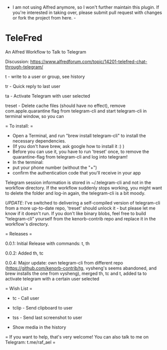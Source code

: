 - I am not using Alfred anymore, so I won't further maintain this plugin. If you're interested in taking over, please submit pull request with changes or fork the project from here. - 

# TeleFred
An Alfred Workflow to Talk to Telegram

Discussion: https://www.alfredforum.com/topic/14201-telefred-chat-through-telegram/

t - write to a user or group, see history 

tr - Quick reply to last user

ta - Activate Telegram with user selected

treset - Delete cache files (should have no effect), remove com.apple.quarantine flag from telegram-cli and start telegram-cli in terminal window, so you can 

= To install: = 

- Open a Terminal, and run "brew install telegram-cli" to install the necessary dependencies. 
- (If you don't have brew, ask google how to install it :) )
- Before you can use it, you have to run 'treset' once, to remove the quarantine-flag from telegram-cli and log into telegram! 
- In the terminal:
 - put your phone number (without the "+")
 - confirm the authentication code that you'll receive in your app

Telegram session information is stored in ~/.telegram-cli and not in the workflow directory. If the workflow suddenly stops working, you might want to delete the folder and log-in again, the telegram-cli is a bit moody. 

*UPDATE*: I've switched to delivering a self-compiled version of telegram-cli from a more up-to-date repo, 'treset' should unlock it - but please let me know if it doesn't run. If you don't like binary blobs, feel free to build "telegram-cli" yourself from the kenorb-contrib repo and replace it in the workflow's directory.

= Releases =

0.0.1: Initial Release with commands: t, th

0.0.2: Added th, tc 

0.0.4: Major update: own telegram-cli from different repo (https://github.com/kenorb-contrib/tg, vysheng's seems abandoned, and brew installs the one from vysheng), merged th, tc and t, added ta to activate telegram with a certain user selected

= Wish List =

- tc - Call user

- tclip - Send clipboard to user

- tss - Send last screenshot to user

- Show media in the history


= If you want to help, that's very welcome! You can also talk to me on Telegram: t.me/raf_ael = 
